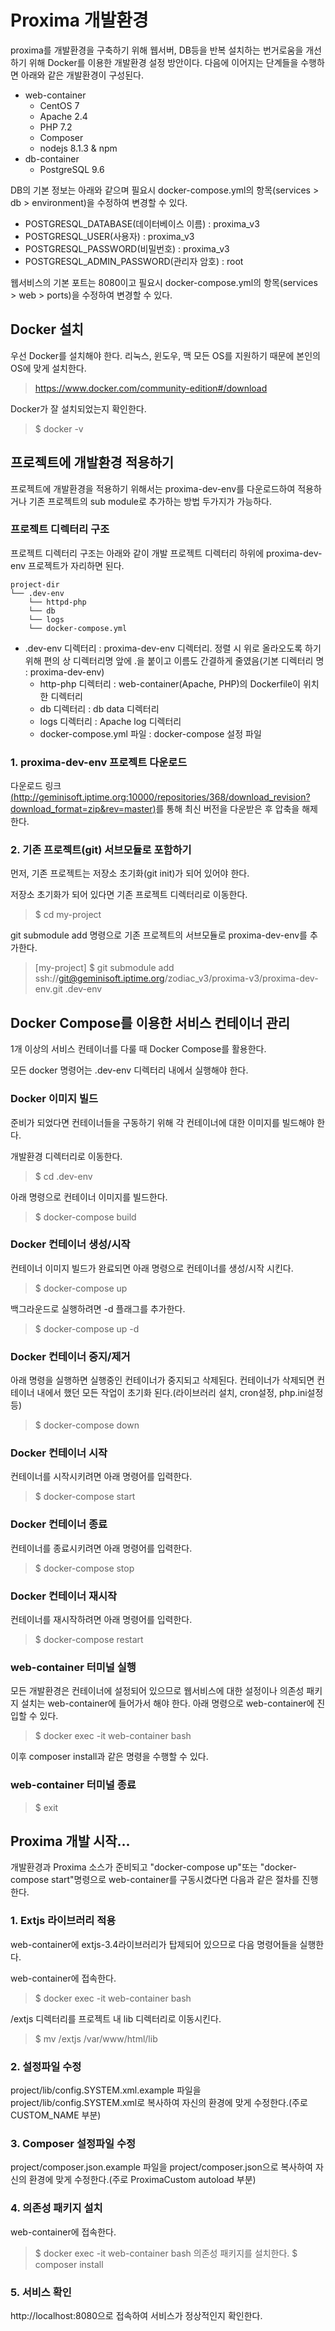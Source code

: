 # Proxima 개발환경
proxima를 개발환경을 구축하기 위해 웹서버, DB등을 반복 설치하는 번거로움을 개선하기 위해 Docker를 이용한 개발환경 설정 방안이다.
다음에 이어지는 단계들을 수행하면 아래와 같은 개발환경이 구성된다.

- web-container
  - CentOS 7
  - Apache 2.4
  - PHP 7.2
  - Composer
  - nodejs 8.1.3 & npm
- db-container
  - PostgreSQL 9.6
  
DB의 기본 정보는 아래와 같으며 필요시 docker-compose.yml의 항목(services > db > environment)을 수정하여 변경할 수 있다.

- POSTGRESQL_DATABASE(데이터베이스 이름) : proxima_v3
- POSTGRESQL_USER(사용자) : proxima_v3
- POSTGRESQL_PASSWORD(비밀번호) : proxima_v3
- POSTGRESQL_ADMIN_PASSWORD(관리자 암호) : root

웹서비스의 기본 포트는 8080이고 필요시 docker-compose.yml의 항목(services > web > ports)을 수정하여 변경할 수 있다.

## Docker 설치

우선 Docker를 설치해야 한다. 리눅스, 윈도우, 맥 모든 OS를 지원하기 때문에 본인의 OS에 맞게 설치한다.

> https://www.docker.com/community-edition#/download

Docker가 잘 설치되었는지 확인한다.

> $ docker -v

## 프로젝트에 개발환경 적용하기

프로젝트에 개발환경을 적용하기 위해서는 proxima-dev-env를 다운로드하여 적용하거나 기존 프로젝트의 sub module로 추가하는 방법 두가지가 가능하다.

### 프로젝트 디렉터리 구조

프로젝트 디렉터리 구조는 아래와 같이 개발 프로젝트 디렉터리 하위에 proxima-dev-env 프로젝트가 자리하면 된다.
```
project-dir
└── .dev-env 
    └── httpd-php
    └── db
    └── logs
    └── docker-compose.yml
```

- .dev-env 디렉터리 : proxima-dev-env 디렉터리. 정렬 시 위로 올라오도록 하기 위해 편의 상 디렉터리명 앞에 .을 붙이고 이름도 간결하게 줄였음(기본 디렉터리 명 : proxima-dev-env)
  - http-php 디렉터리 : web-container(Apache, PHP)의 Dockerfile이 위치한 디렉터리
  - db 디렉터리 : db data 디렉터리
  - logs 디렉터리 : Apache log 디렉터리
  - docker-compose.yml 파일 : docker-compose 설정 파일

### 1. proxima-dev-env 프로젝트 다운로드

다운로드 링크[(http://geminisoft.iptime.org:10000/repositories/368/download_revision?download_format=zip&rev=master)](http://geminisoft.iptime.org:10000/repositories/368/download_revision?download_format=zip&rev=master)를 통해 최신 버전을 다운받은 후 압축을 해제한다.

### 2. 기존 프로젝트(git) 서브모듈로 포함하기

먼저, 기존 프로젝트는 저장소 초기화(git init)가 되어 있어야 한다.

저장소 초기화가 되어 있다면 기존 프로젝트 디렉터리로 이동한다.

> $ cd my-project

git submodule add 명령으로 기존 프로젝트의 서브모듈로 proxima-dev-env를 추가한다.

> [my-project] $ git submodule add ssh://git@geminisoft.iptime.org/zodiac_v3/proxima-v3/proxima-dev-env.git .dev-env 

## Docker Compose를 이용한 서비스 컨테이너 관리

1개 이상의 서비스 컨테이너를 다룰 때 Docker Compose를 활용한다.

모든 docker 명령어는 .dev-env 디렉터리 내에서 실행해야 한다.

### Docker 이미지 빌드

준비가 되었다면 컨테이너들을 구동하기 위해 각 컨테이너에 대한 이미지를 빌드해야 한다. 

개발환경 디렉터리로 이동한다. 

> $ cd .dev-env

아래 명령으로 컨테이너 이미지를 빌드한다. 

> $ docker-compose build

### Docker 컨테이너 생성/시작

컨테이너 이미지 빌드가 완료되면 아래 명령으로 컨테이너를 생성/시작 시킨다.

> $ docker-compose up

백그라운드로 실행하려면 -d 플래그를 추가한다.

> $ docker-compose up -d

### Docker 컨테이너 중지/제거

아래 명령을 실행하면 실행중인 컨테이너가 중지되고 삭제된다.
컨테이너가 삭제되면 컨테이너 내에서 했던 모든 작업이 초기화 된다.(라이브러리 설치, cron설정, php.ini설정 등)
> $ docker-compose down
### Docker 컨테이너 시작
컨테이너를 시작시키려면 아래 명령어를 입력한다.
> $ docker-compose start
### Docker 컨테이너 종료
컨테이너를 종료시키려면 아래 명령어를 입력한다.
> $ docker-compose stop
### Docker 컨테이너 재시작
컨테이너를 재시작하려면 아래 명령어를 입력한다.
> $ docker-compose restart
### web-container 터미널 실행
모든 개발환경은 컨테이너에 설정되어 있으므로 웹서비스에 대한 설정이나 의존성 패키지 설치는 web-container에 들어가서 해야 한다.
아래 명령으로 web-container에 진입할 수 있다.

> $ docker exec -it web-container bash

이후 composer install과 같은 명령을 수행할 수 있다.
### web-container 터미널 종료
> $ exit
## Proxima 개발 시작...
개발환경과 Proxima 소스가 준비되고 "docker-compose up"또는 "docker-compose start"명령으로 web-container를 구동시켰다면 다음과 같은 절차를 진행한다.
### 1. Extjs 라이브러리 적용
web-container에 extjs-3.4라이브러리가 탑제되어 있으므로 다음 명령어들을 실행한다.

web-container에 접속한다.
> $ docker exec -it web-container bash

/extjs 디렉터리를 프로젝트 내 lib 디렉터리로 이동시킨다.

> $ mv /extjs /var/www/html/lib
### 2. 설정파일 수정
project/lib/config.SYSTEM.xml.example 파일을 project/lib/config.SYSTEM.xml로 복사하여 자신의 환경에 맞게 수정한다.(주로 CUSTOM_NAME 부분)
### 3. Composer 설정파일 수정
project/composer.json.example 파일을 project/composer.json으로 복사하여 자신의 환경에 맞게 수정한다.(주로 ProximaCustom autoload 부분)
### 4. 의존성 패키지 설치
web-container에 접속한다.
> $ docker exec -it web-container bash
의존성 패키지를 설치한다.
> $ composer install
### 5. 서비스 확인
http://localhost:8080으로 접속하여 서비스가 정상적인지 확인한다.
